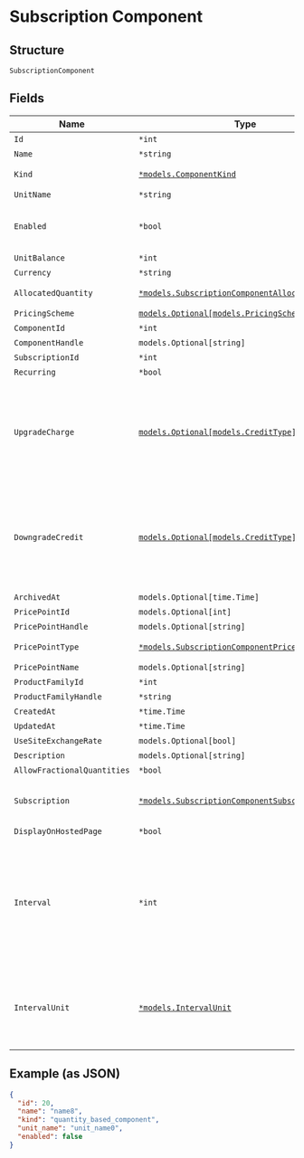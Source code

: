 
# Subscription Component

## Structure

`SubscriptionComponent`

## Fields

| Name | Type | Tags | Description |
|  --- | --- | --- | --- |
| `Id` | `*int` | Optional | - |
| `Name` | `*string` | Optional | - |
| `Kind` | [`*models.ComponentKind`](../../doc/models/component-kind.md) | Optional | A handle for the component type |
| `UnitName` | `*string` | Optional | - |
| `Enabled` | `*bool` | Optional | (for on/off components) indicates if the component is enabled for the subscription |
| `UnitBalance` | `*int` | Optional | - |
| `Currency` | `*string` | Optional | - |
| `AllocatedQuantity` | [`*models.SubscriptionComponentAllocatedQuantity`](../../doc/models/containers/subscription-component-allocated-quantity.md) | Optional | This is a container for one-of cases. |
| `PricingScheme` | [`models.Optional[models.PricingScheme]`](../../doc/models/pricing-scheme.md) | Optional | - |
| `ComponentId` | `*int` | Optional | - |
| `ComponentHandle` | `models.Optional[string]` | Optional | - |
| `SubscriptionId` | `*int` | Optional | - |
| `Recurring` | `*bool` | Optional | - |
| `UpgradeCharge` | [`models.Optional[models.CreditType]`](../../doc/models/credit-type.md) | Optional | The type of credit to be created when upgrading/downgrading. Defaults to the component and then site setting if one is not provided.<br>Available values: `full`, `prorated`, `none`. |
| `DowngradeCredit` | [`models.Optional[models.CreditType]`](../../doc/models/credit-type.md) | Optional | The type of credit to be created when upgrading/downgrading. Defaults to the component and then site setting if one is not provided.<br>Available values: `full`, `prorated`, `none`. |
| `ArchivedAt` | `models.Optional[time.Time]` | Optional | - |
| `PricePointId` | `models.Optional[int]` | Optional | - |
| `PricePointHandle` | `models.Optional[string]` | Optional | - |
| `PricePointType` | [`*models.SubscriptionComponentPricePointType`](../../doc/models/containers/subscription-component-price-point-type.md) | Optional | This is a container for one-of cases. |
| `PricePointName` | `models.Optional[string]` | Optional | - |
| `ProductFamilyId` | `*int` | Optional | - |
| `ProductFamilyHandle` | `*string` | Optional | - |
| `CreatedAt` | `*time.Time` | Optional | - |
| `UpdatedAt` | `*time.Time` | Optional | - |
| `UseSiteExchangeRate` | `models.Optional[bool]` | Optional | - |
| `Description` | `models.Optional[string]` | Optional | - |
| `AllowFractionalQuantities` | `*bool` | Optional | - |
| `Subscription` | [`*models.SubscriptionComponentSubscription`](../../doc/models/subscription-component-subscription.md) | Optional | An optional object, will be returned if provided `include=subscription` query param. |
| `DisplayOnHostedPage` | `*bool` | Optional | - |
| `Interval` | `*int` | Optional | The numerical interval. i.e. an interval of '30' coupled with an interval_unit of day would mean this component price point would renew every 30 days. This property is only available for sites with Multifrequency enabled. |
| `IntervalUnit` | [`*models.IntervalUnit`](../../doc/models/interval-unit.md) | Optional | A string representing the interval unit for this component price point, either month or day. This property is only available for sites with Multifrequency enabled. |

## Example (as JSON)

```json
{
  "id": 20,
  "name": "name8",
  "kind": "quantity_based_component",
  "unit_name": "unit_name0",
  "enabled": false
}
```

